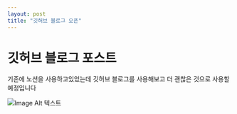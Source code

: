 ```yaml
---
layout: post
title: "깃허브 블로그 오픈"
---
```


# 깃허브 블로그 포스트

기존에 노션을 사용하고있었는데 깃허브 블로그를 사용해보고 더 괜찮은 것으로 사용할 예정입니다

![Image Alt 텍스트](E:\GIt작업\Cloudblack.github.io\assets\img\ffffff&text=like+this+yo.png)

